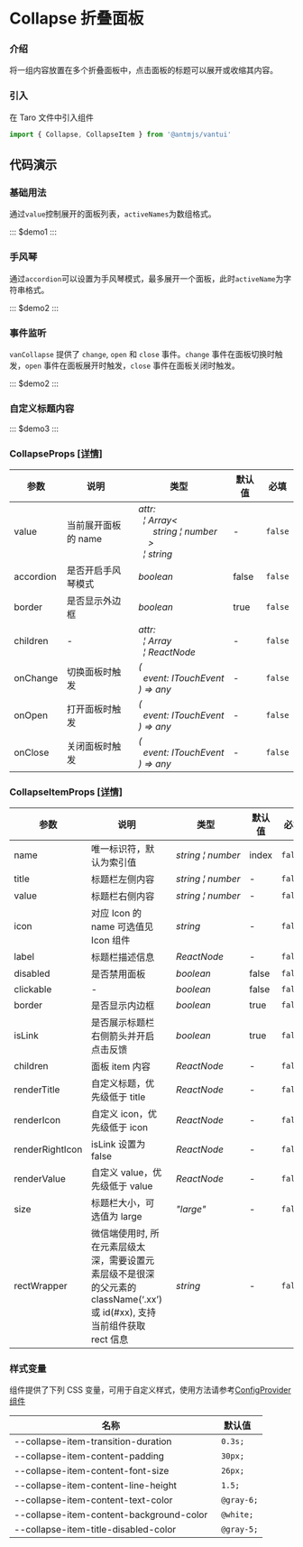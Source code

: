 # Collapse 折叠面板

### 介绍

将一组内容放置在多个折叠面板中，点击面板的标题可以展开或收缩其内容。

### 引入

在 Taro 文件中引入组件

```js
import { Collapse, CollapseItem } from '@antmjs/vantui'
```

## 代码演示

### 基础用法

通过`value`控制展开的面板列表，`activeNames`为数组格式。

::: $demo1 :::

### 手风琴

通过`accordion`可以设置为手风琴模式，最多展开一个面板，此时`activeName`为字符串格式。

::: $demo2 :::

### 事件监听

`vanCollapse` 提供了 `change`, `open` 和 `close` 事件。`change` 事件在面板切换时触发，`open` 事件在面板展开时触发，`close` 事件在面板关闭时触发。

::: $demo2 :::

### 自定义标题内容

::: $demo3 :::

### CollapseProps [[详情]](https://github.com/AntmJS/vantui/tree/main/packages/vantui/types/collapse.d.ts)

| 参数      | 说明                | 类型                                                                                                                                                                                                                                                      | 默认值 | 必填    |
| --------- | ------------------- | --------------------------------------------------------------------------------------------------------------------------------------------------------------------------------------------------------------------------------------------------------- | ------ | ------- |
| value     | 当前展开面板的 name | _&nbsp;&nbsp;attr:<br/>&nbsp;&nbsp;&nbsp;&nbsp;&brvbar;&nbsp;Array<<br/>&nbsp;&nbsp;&nbsp;&nbsp;&nbsp;&nbsp;&nbsp;&nbsp;string&nbsp;&brvbar;&nbsp;number<br/>&nbsp;&nbsp;&nbsp;&nbsp;&nbsp;&nbsp;><br/>&nbsp;&nbsp;&nbsp;&nbsp;&brvbar;&nbsp;string<br/>_ | -      | `false` |
| accordion | 是否开启手风琴模式  | _&nbsp;&nbsp;boolean<br/>_                                                                                                                                                                                                                                | false  | `false` |
| border    | 是否显示外边框      | _&nbsp;&nbsp;boolean<br/>_                                                                                                                                                                                                                                | true   | `false` |
| children  | -                   | _&nbsp;&nbsp;attr:<br/>&nbsp;&nbsp;&nbsp;&nbsp;&brvbar;&nbsp;Array<ReactNode><br/>&nbsp;&nbsp;&nbsp;&nbsp;&brvbar;&nbsp;ReactNode<br/>_                                                                                                                   | -      | `false` |
| onChange  | 切换面板时触发      | _&nbsp;&nbsp;(<br/>&nbsp;&nbsp;&nbsp;&nbsp;event:&nbsp;ITouchEvent<br/>&nbsp;&nbsp;)&nbsp;=>&nbsp;any<br/>_                                                                                                                                               | -      | `false` |
| onOpen    | 打开面板时触发      | _&nbsp;&nbsp;(<br/>&nbsp;&nbsp;&nbsp;&nbsp;event:&nbsp;ITouchEvent<br/>&nbsp;&nbsp;)&nbsp;=>&nbsp;any<br/>_                                                                                                                                               | -      | `false` |
| onClose   | 关闭面板时触发      | _&nbsp;&nbsp;(<br/>&nbsp;&nbsp;&nbsp;&nbsp;event:&nbsp;ITouchEvent<br/>&nbsp;&nbsp;)&nbsp;=>&nbsp;any<br/>_                                                                                                                                               | -      | `false` |

### CollapseItemProps [[详情]](https://github.com/AntmJS/vantui/tree/main/packages/vantui/types/collapse.d.ts)

| 参数            | 说明                                                                                                                      | 类型                                                | 默认值 | 必填    |
| --------------- | ------------------------------------------------------------------------------------------------------------------------- | --------------------------------------------------- | ------ | ------- |
| name            | 唯一标识符，默认为索引值                                                                                                  | _&nbsp;&nbsp;string&nbsp;&brvbar;&nbsp;number<br/>_ | index  | `false` |
| title           | 标题栏左侧内容                                                                                                            | _&nbsp;&nbsp;string&nbsp;&brvbar;&nbsp;number<br/>_ | -      | `false` |
| value           | 标题栏右侧内容                                                                                                            | _&nbsp;&nbsp;string&nbsp;&brvbar;&nbsp;number<br/>_ | -      | `false` |
| icon            | 对应 Icon 的 name 可选值见 Icon 组件                                                                                      | _&nbsp;&nbsp;string<br/>_                           | -      | `false` |
| label           | 标题栏描述信息                                                                                                            | _&nbsp;&nbsp;ReactNode<br/>_                        | -      | `false` |
| disabled        | 是否禁用面板                                                                                                              | _&nbsp;&nbsp;boolean<br/>_                          | false  | `false` |
| clickable       | -                                                                                                                         | _&nbsp;&nbsp;boolean<br/>_                          | false  | `false` |
| border          | 是否显示内边框                                                                                                            | _&nbsp;&nbsp;boolean<br/>_                          | true   | `false` |
| isLink          | 是否展示标题栏右侧箭头并开启点击反馈                                                                                      | _&nbsp;&nbsp;boolean<br/>_                          | true   | `false` |
| children        | 面板 item 内容                                                                                                            | _&nbsp;&nbsp;ReactNode<br/>_                        | -      | `false` |
| renderTitle     | 自定义标题，优先级低于 title                                                                                              | _&nbsp;&nbsp;ReactNode<br/>_                        | -      | `false` |
| renderIcon      | 自定义 icon，优先级低于 icon                                                                                              | _&nbsp;&nbsp;ReactNode<br/>_                        | -      | `false` |
| renderRightIcon | isLink 设置为 false                                                                                                       | _&nbsp;&nbsp;ReactNode<br/>_                        | -      | `false` |
| renderValue     | 自定义 value，优先级低于 value                                                                                            | _&nbsp;&nbsp;ReactNode<br/>_                        | -      | `false` |
| size            | 标题栏大小，可选值为 large                                                                                                | _&nbsp;&nbsp;"large"<br/>_                          | -      | `false` |
| rectWrapper     | 微信端使用时, 所在元素层级太深，需要设置元素层级不是很深的父元素的 className(‘.xx’)或 id(#xx), 支持当前组件获取 rect 信息 | _&nbsp;&nbsp;string<br/>_                           | -      | `false` |

### 样式变量

组件提供了下列 CSS 变量，可用于自定义样式，使用方法请参考[ConfigProvider 组件](https://antmjs.github.io/vantui/#/config-provider)

| 名称                                     | 默认值      |
| ---------------------------------------- | ----------- |
| --collapse-item-transition-duration      | ` 0.3s;`    |
| --collapse-item-content-padding          | ` 30px;`    |
| --collapse-item-content-font-size        | ` 26px;`    |
| --collapse-item-content-line-height      | ` 1.5;`     |
| --collapse-item-content-text-color       | ` @gray-6;` |
| --collapse-item-content-background-color | ` @white;`  |
| --collapse-item-title-disabled-color     | ` @gray-5;` |
